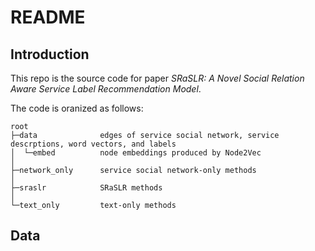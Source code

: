 # README

## Introduction
This repo is the source code for paper _SRaSLR: A Novel Social Relation Aware Service Label Recommendation Model_.

The code is oranized as follows:

```
root
├─data              edges of service social network, service descrptions, word vectors, and labels
│  └─embed          node embeddings produced by Node2Vec
│          
├─network_only      service social network-only methods
│      
├─sraslr            SRaSLR methods
│      
└─text_only         text-only methods
```

## Data

